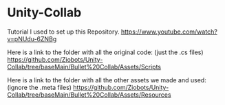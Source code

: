 # Unity-Collab

Tutorial I used to set up this Repository.
https://www.youtube.com/watch?v=pNUdu-6ZNBg

Here is a link to the folder with all the original code: (just the .cs files)
https://github.com/Ziobots/Unity-Collab/tree/baseMain/Bullet%20Collab/Assets/Scripts

Here is a link to the folder with all the other assets we made and used: (ignore the .meta files)
https://github.com/Ziobots/Unity-Collab/tree/baseMain/Bullet%20Collab/Assets/Resources

